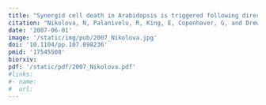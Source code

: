 ```yaml
---
title: "Synergid cell death in Arabidopsis is triggered following direct interaction with the pollen tube"
citation: "Nikolova, N, Palanivelu, R, King, E, Copenhaver, G, and Drews, G. N. *Plant Physiology*. 2007."
date: '2007-06-01'
image: '/static/img/pub/2007_Nikolova.jpg'
doi: '10.1104/pp.107.098236'
pmid: '17545508'
biorxiv:
pdf: '/static/pdf/2007_Nikolova.pdf'
#links:
#- name: 
#  url: 
---
```

